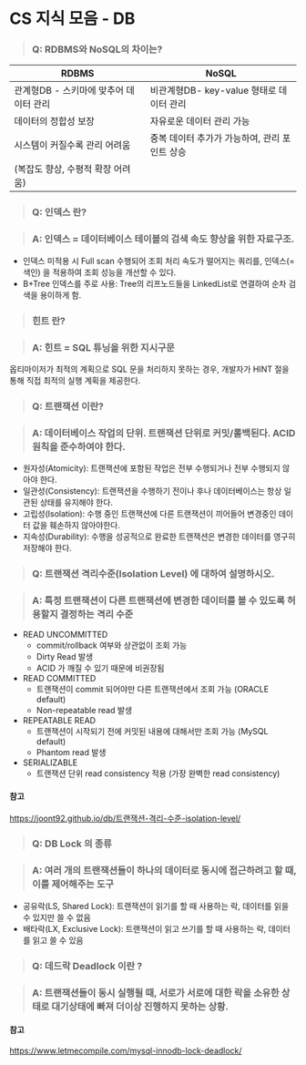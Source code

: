 # CS 지식 모음 - DB

> ### Q: RDBMS와 NoSQL의 차이는?

| RDBMS                                  | NoSQL                                         |
| -------------------------------------- | --------------------------------------------- |
| 관계형DB - 스키마에 맞추어 데이터 관리 | 비관계형DB- key-value 형태로 데이터 관리      |
| 데이터의 정합성 보장                   | 자유로운 데이터 관리 가능                     |
| 시스템이 커질수록 관리 어려움          | 중복 데이터 추가가 가능하여, 관리 포인트 상승 |
| (복잡도 향상, 수평적 확장 어려움)      |                                               |

> ### Q: 인덱스 란?

> ### A: 인덱스 = 데이터베이스 테이블의 검색 속도 향상을 위한 자료구조.

- 인덱스 미적용 시 Full scan 수행되어 조회 처리 속도가 떨어지는 쿼리를, 인덱스(=색인) 을 적용하여 조회 성능을 개선할 수 있다.
- B+Tree 인덱스를 주로 사용: Tree의 리프노드들을 LinkedList로 연결하여 순차 검색을 용이하게 함.

> ### 힌트 란?

> ### A: 힌트 = SQL 튜닝을 위한 지시구문

옵티마이저가 최적의 계획으로 SQL 문을 처리하지 못하는 경우, 개발자가 HINT 절을 통해 직접 최적의 실행 계획을 제공한다.

> ### Q: 트랜잭션 이란?

> ### A: 데이터베이스 작업의 단위. 트랜잭션 단위로 커밋/롤백된다. ACID 원칙을 준수하여야 한다.

- 원자성(Atomicity): 트랜잭션에 포함된 작업은 전부 수행되거나 전부 수행되지 않아야 한다.
- 일관성(Consistency): 트랜잭션을 수행하기 전이나 후나 데이터베이스는 항상 일관된 상태를 유지해야 한다.
- 고립성(Isolation): 수행 중인 트랜잭션에 다른 트랜잭션이 끼어들어 변경중인 데이터 값을 훼손하지 않아야한다.
- 지속성(Durability): 수행을 성공적으로 완료한 트랜잭션은 변경한 데이터를 영구히 저장해야 한다.

> ### Q: 트랜잭션 격리수준(Isolation Level) 에 대하여 설명하시오.

> ### A: 특정 트랜잭션이 다른 트랜잭션에 변경한 데이터를 볼 수 있도록 허용할지 결정하는 격리 수준

- READ UNCOMMITTED
  - commit/rollback 여부와 상관없이 조회 가능
  - Dirty Read 발생
  - ACID 가 깨질 수 있기 때문에 비권장됨
- READ COMMITTED
  - 트랜잭션이 commit 되어야만 다른 트랜잭션에서 조회 가능 (ORACLE default)
  - Non-repeatable read 발생
- REPEATABLE READ
  - 트랜잭션이 시작되기 전에 커밋된 내용에 대해서만 조회 가능 (MySQL default)
  - Phantom read 발생
- SERIALIZABLE
  - 트랜잭션 단위 read consistency 적용 (가장 완벽한 read consistency)

#### 참고

https://joont92.github.io/db/트랜잭션-격리-수준-isolation-level/

> ### Q: DB Lock 의 종류

> ### A: 여러 개의 트랜잭션들이 하나의 데이터로 동시에 접근하려고 할 때, 이를 제어해주는 도구

- 공유락(LS, Shared Lock): 트랜잭션이 읽기를 할 때 사용하는 락, 데이터를 읽을 수 있지만 쓸 수 없음
- 배타락(LX, Exclusive Lock): 트랜잭션이 읽고 쓰기를 할 때 사용하는 락, 데이터를 읽고 쓸 수 있음

> ### Q: 데드락 Deadlock 이란 ?

> ### A: 트랜잭션들이 동시 실행될 때, 서로가 서로에 대한 락을 소유한 상태로 대기상태에 빠져 더이상 진행하지 못하는 상황.

#### 참고

https://www.letmecompile.com/mysql-innodb-lock-deadlock/
